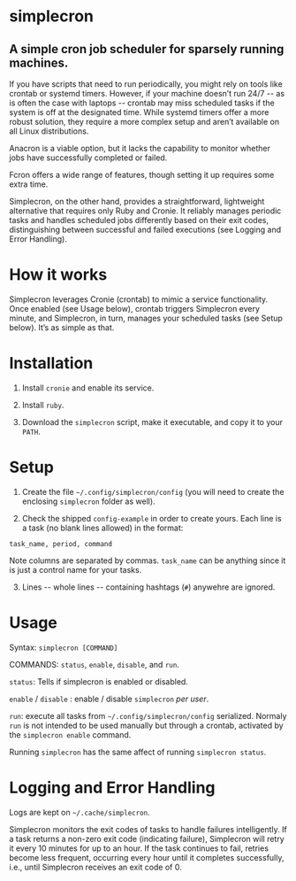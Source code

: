 # simplecron

## A simple cron job scheduler for sparsely running machines.

If you have scripts that need to run periodically, you might rely on tools like crontab or systemd timers. However, if your machine doesn’t run 24/7 -- as is often the case with laptops -- crontab may miss scheduled tasks if the system is off at the designated time. While systemd timers offer a more robust solution, they require a more complex setup and aren’t available on all Linux distributions.

Anacron is a viable option, but it lacks the capability to monitor whether jobs have successfully completed or failed. 

Fcron offers a wide range of features, though setting it up requires some extra time.

Simplecron, on the other hand, provides a straightforward, lightweight alternative that requires only Ruby and Cronie. It reliably manages periodic tasks and handles scheduled jobs differently based on their exit codes, distinguishing between successful and failed executions (see Logging and Error Handling).

# How it works

Simplecron leverages Cronie (crontab) to mimic a service functionality. 
Once enabled (see Usage below), crontab triggers Simplecron every minute, and Simplecron, in turn, manages your scheduled tasks (see Setup below). It’s as simple as that.


# Installation
1. Install `cronie` and enable its service.

2. Install `ruby`.

3. Download the `simplecron` script, make it executable, and
copy it to your `PATH`.

# Setup

1. Create the file `~/.config/simplecron/config` (you will need
to create the enclosing `simplecron` folder as well). 

2. Check the shipped `config-example` in order to create yours. 
Each line is a task (no blank lines allowed) in the format:

```
task_name, period, command
```

Note columns are separated by commas. `task_name`
can be anything since it is just a control name for your tasks. 

3. Lines -- whole lines -- containing hashtags (`#`) anywehre are ignored. 

# Usage

Syntax: `simplecron [COMMAND]`

COMMANDS: `status`, `enable`, `disable`, and `run`.

`status`: Tells if simplecron is enabled or disabled.

`enable` / `disable` : enable / disable `simplecron` *per user*.

`run`: execute all tasks from `~/.config/simplecron/config` serialized. 
Normaly `run` is not intended to be used manually but through a crontab, 
activated by the `simplecron enable` command. 

Running `simplecron` has the same affect of running `simplecron status`.

# Logging and Error Handling

Logs are kept on `~/.cache/simplecron`.

Simplecron monitors the exit codes of tasks to handle failures intelligently. If a task returns a non-zero exit code (indicating failure), Simplecron will retry it every 10 minutes for up to an hour. If the task continues to fail, retries become less frequent, occurring every hour until it completes successfully, i.e., until Simplecron receives an exit code of 0.

